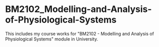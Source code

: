 # BM2102_Modelling-and-Analysis-of-Physiological-Systems
This includes my course works for "BM2102 - Modelling and Analysis of Physiological Systems" module in University.
